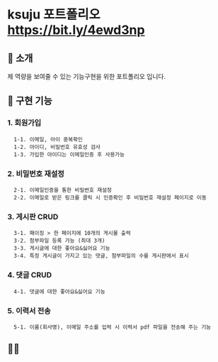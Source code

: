 # ksuju 포트폴리오  https://bit.ly/4ewd3np
## 👋 소개
제 역량을 보여줄 수 있는 기능구현을 위한 포트폴리오 입니다.

## 👀 구현 기능
### 1. 회원가입
      1-1. 이메일, 아이 중복확인
      1-2. 아이디, 비밀번호 유효성 검사
      1-3. 가입한 아이디는 이메일인증 후 사용가능
      
### 2. 비밀번호 재설정
      2-1. 이메일인증을 통한 비밀번호 재설정
      2-2. 이메일로 받은 링크를 클릭 시 인증확인 후 비밀번호 재설정 페이지로 이동
      
### 3. 게시판 CRUD
      3-1. 패이징 > 한 페이지에 10개의 게시물 출력
      3-2. 첨부파일 등록 가능 (최대 3개)
      3-3. 게시글에 대한 좋아요&싫어요 기능
      3-4. 특정 게시글이 가지고 있는 댓글, 첨부파일의 수를 게시판에서 표시

### 4. 댓글 CRUD
      4-1. 댓글에 대한 좋아요&싫어요 기능

### 5. 이력서 전송
      5-1. 이름(회사명), 이메일 주소를 입력 시 이력서 pdf 파일을 전송해 주는 기능


## 🧚‍♂️ 
